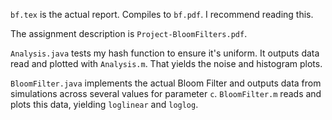 `bf.tex` is the actual report. Compiles to `bf.pdf`. I recommend reading this.

The assignment description is `Project-BloomFilters.pdf`.

`Analysis.java` tests my hash function to ensure it's uniform. It outputs data read and plotted with `Analysis.m`. That yields the noise and histogram plots.

`BloomFilter.java` implements the actual Bloom Filter and outputs data from simulations across several values for parameter `c`. `BloomFilter.m` reads and plots this data, yielding `loglinear` and `loglog`.